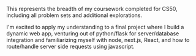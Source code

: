 This represents the breadth of my coursework completed for CS50, including all problem sets and additional explorations.

I'm excited to apply my understanding to a final project where I build a dynamic web app, venturing out of python/flask for server/database integration and familiarizing myself with node, next.js, React, and how to route/handle server side requests using javascript.
